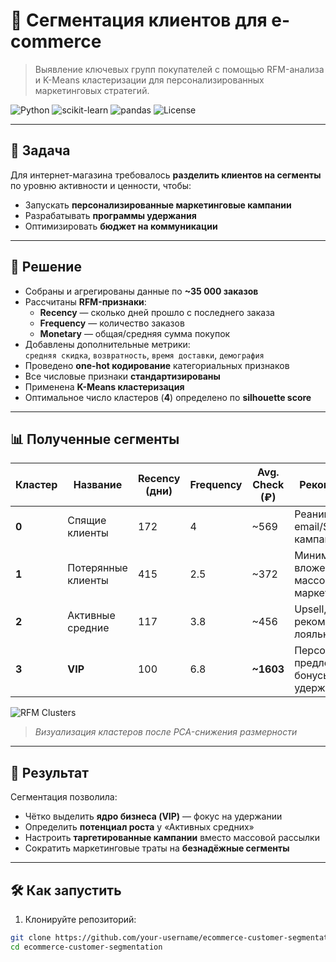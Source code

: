 # 🛒 Сегментация клиентов для e-commerce

> Выявление ключевых групп покупателей с помощью RFM-анализа и K-Means кластеризации для персонализированных маркетинговых стратегий.

![Python](https://img.shields.io/badge/Python-3.8%2B-blue?logo=python)
![scikit-learn](https://img.shields.io/badge/scikit--learn-1.3+-orange?logo=scikit-learn)
![pandas](https://img.shields.io/badge/pandas-2.0+-blue?logo=pandas)
![License](https://img.shields.io/github/license/your-username/ecommerce-customer-segmentation)

---

## 🎯 Задача

Для интернет-магазина требовалось **разделить клиентов на сегменты** по уровню активности и ценности, чтобы:
- Запускать **персонализированные маркетинговые кампании**
- Разрабатывать **программы удержания**
- Оптимизировать **бюджет на коммуникации**

---

## 🧠 Решение

- Собраны и агрегированы данные по **~35 000 заказов**
- Рассчитаны **RFM-признаки**:
  - **Recency** — сколько дней прошло с последнего заказа
  - **Frequency** — количество заказов
  - **Monetary** — общая/средняя сумма покупок
- Добавлены дополнительные метрики:  
  `средняя скидка`, `возвратность`, `время доставки`, `демография`
- Проведено **one-hot кодирование** категориальных признаков
- Все числовые признаки **стандартизированы**
- Применена **K-Means кластеризация**
- Оптимальное число кластеров (**4**) определено по **silhouette score**

---

## 📊 Полученные сегменты

| Кластер | Название             | Recency (дни) | Frequency | Avg. Check (₽) | Рекомендации |
|--------|----------------------|---------------|-----------|----------------|--------------|
| **0**  | Спящие клиенты       | 172           | 4         | ~569           | Реанимационные email/SMS-кампании |
| **1**  | Потерянные клиенты   | 415           | 2.5       | ~372           | Минимальные вложения, массовый маркетинг |
| **2**  | Активные средние     | 117           | 3.8       | ~456           | Upsell, рекомендации, лояльность |
| **3**  | **VIP**              | 100           | 6.8       | **~1603**      | Персональные предложения, бонусы, удержание |

![RFM Clusters](assets/rfm_clusters.png)

> *Визуализация кластеров после PCA-снижения размерности*

---

## 🚀 Результат

Сегментация позволила:
- Чётко выделить **ядро бизнеса (VIP)** — фокус на удержании
- Определить **потенциал роста** у «Активных средних»
- Настроить **таргетированные кампании** вместо массовой рассылки
- Сократить маркетинговые траты на **безнадёжные сегменты**

---

## 🛠️ Как запустить

1. Клонируйте репозиторий:
```bash
git clone https://github.com/your-username/ecommerce-customer-segmentation.git
cd ecommerce-customer-segmentation
